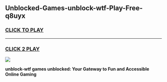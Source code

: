 
## Unblocked-Games-unblock-wtf-Play-Free-q8uyx
<h3>
<a href="https://premium76.site?title=unblock-wtf&ref=23A">CLICK TO PLAY</a></h3>
<hr>

<h3>
<a href="https://premium76.site?title=unblock-wtf&ref=23A">CLICK 2 PLAY</a>
  
</h3>

<a href="https://premium76.site?title=unblock-wtf&ref=23A"><img src="https://clearcache.store/games.png"></a>


**unblock-wtf games unblocked: Your Gateway to Fun and Accessible Online Gaming**
